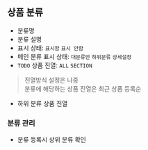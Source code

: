 ## 상품 분류
- 분류명
- 분류 설명
- 표시 상태: `표시함` `표시 안함`
- 메인 분류 표시 상태: `대분류만` `하위분류` `상세설정`
- `TODO` 상품 진열: `ALL` `SECTION`
> 진열방식 설정은 나중 \
> 분류에 해당하는 상품 진열은 최근 상품 등록순
- 하위 분류 상품 진열 

### 분류 관리
- 분류 등록시 상위 분류 확인
